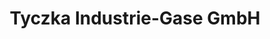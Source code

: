 ---
title: "Tyczka Industrie-Gase GmbH"
url: /wuerzburg/tyczka-industrie-gase-gmbh/
shop: Gasflaschen
---